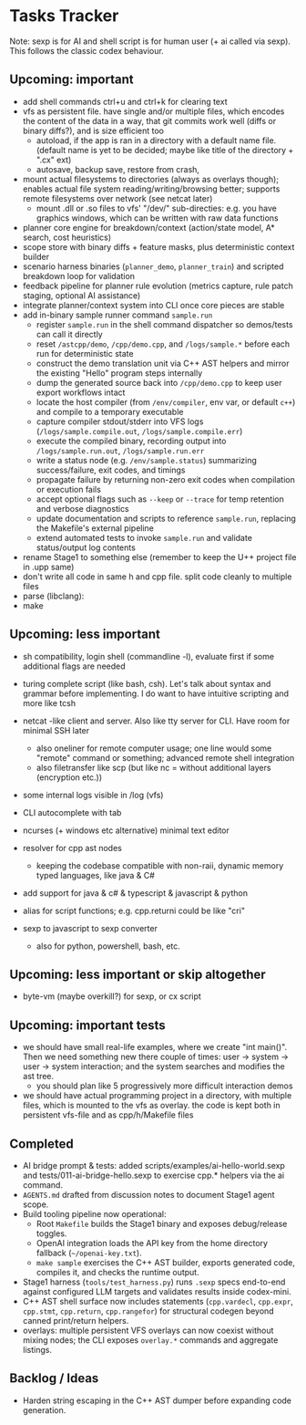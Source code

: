 # Tasks Tracker
Note: sexp is for AI and shell script is for human user (+ ai called via sexp). This follows the classic codex behaviour.


## Upcoming: important
- add shell commands ctrl+u and ctrl+k for clearing text
- vfs as persistent file. have single and/or multiple files, which encodes the content of the data in a way, that git commits work well (diffs or binary diffs?), and is size efficient too
	- autoload, if the app is ran in a directory with a default name file. (default name is yet to be decided; maybe like title of the directory + ".cx" ext)
	- autosave, backup save, restore from crash,
- mount actual filesystems to directories (always as overlays though); enables actual file system reading/writing/browsing better; supports remote filesystems over network (see netcat later)
	- mount .dll or .so files to vfs' "/dev/" sub-directies: e.g. you have graphics windows, which can be written with raw data functions
- planner core engine for breakdown/context (action/state model, A* search, cost heuristics)
- scope store with binary diffs + feature masks, plus deterministic context builder
- scenario harness binaries (`planner_demo`, `planner_train`) and scripted breakdown loop for validation
- feedback pipeline for planner rule evolution (metrics capture, rule patch staging, optional AI assistance)
- integrate planner/context system into CLI once core pieces are stable
- add in-binary sample runner command `sample.run`
	- register `sample.run` in the shell command dispatcher so demos/tests can call it directly
	- reset `/astcpp/demo`, `/cpp/demo.cpp`, and `/logs/sample.*` before each run for deterministic state
	- construct the demo translation unit via C++ AST helpers and mirror the existing "Hello" program steps internally
	- dump the generated source back into `/cpp/demo.cpp` to keep user export workflows intact
	- locate the host compiler (from `/env/compiler`, env var, or default `c++`) and compile to a temporary executable
	- capture compiler stdout/stderr into VFS logs (`/logs/sample.compile.out`, `/logs/sample.compile.err`)
	- execute the compiled binary, recording output into `/logs/sample.run.out`, `/logs/sample.run.err`
	- write a status node (e.g. `/env/sample.status`) summarizing success/failure, exit codes, and timings
	- propagate failure by returning non-zero exit codes when compilation or execution fails
	- accept optional flags such as `--keep` or `--trace` for temp retention and verbose diagnostics
	- update documentation and scripts to reference `sample.run`, replacing the Makefile's external pipeline
	- extend automated tests to invoke `sample.run` and validate status/output log contents
- rename Stage1 to something else (remember to keep the U++ project file in .upp same)
- don't write all code in same h and cpp file. split code cleanly to multiple files
- parse (libclang):
- make

## Upcoming: less important
- sh compatibility, login shell (commandline -l), evaluate first if some additional flags are needed
- turing complete script (like bash, csh). Let's talk about syntax and grammar before implementing. I do want to have intuitive scripting and more like tcsh
- netcat -like client and server. Also like tty server for CLI. Have room for minimal SSH later
	- also oneliner for remote computer usage; one line would some "remote" command or something; advanced remote shell integration
	- also filetransfer like scp (but like nc = without additional layers (encryption etc.))
- some internal logs visible in /log (vfs)
- CLI autocomplete with tab
- ncurses (+ windows etc alternative) minimal text editor
- resolver for cpp ast nodes
	- keeping the codebase compatible with non-raii, dynamic memory typed languages, like java & C#
- add support for java & c# & typescript & javascript & python
- alias for script functions; e.g. cpp.returni could be like "cri"

- sexp to javascript to sexp converter
	- also for python, powershell, bash, etc.
	
## Upcoming: less important or skip altogether
- byte-vm (maybe overkill?) for sexp, or cx script

## Upcoming: important tests
- we should have small real-life examples, where we create "int main()". Then we need something new there couple of times: user -> system -> user -> system interaction; and the system searches and modifies the ast tree.
	- you should plan like 5 progressively more difficult interaction demos
- we should have actual programming project in a directory, with multiple files, which is mounted to the vfs as overlay. the code is kept both in persistent vfs-file and as cpp/h/Makefile files

## 

## Completed
- AI bridge prompt & tests: added scripts/examples/ai-hello-world.sexp and tests/011-ai-bridge-hello.sexp to exercise cpp.* helpers via the ai command.
- `AGENTS.md` drafted from discussion notes to document Stage1 agent scope.
- Build tooling pipeline now operational:
  - Root `Makefile` builds the Stage1 binary and exposes debug/release toggles.
  - OpenAI integration loads the API key from the home directory fallback (`~/openai-key.txt`).
  - `make sample` exercises the C++ AST builder, exports generated code, compiles it, and checks the runtime output.
- Stage1 harness (`tools/test_harness.py`) runs `.sexp` specs end-to-end against configured LLM targets and validates results inside codex-mini.
- C++ AST shell surface now includes statements (`cpp.vardecl`, `cpp.expr`, `cpp.stmt`, `cpp.return`, `cpp.rangefor`) for structural codegen beyond canned print/return helpers.
- overlays: multiple persistent VFS overlays can now coexist without mixing nodes; the CLI exposes `overlay.*` commands and aggregate listings.

## Backlog / Ideas
- Harden string escaping in the C++ AST dumper before expanding code generation.
